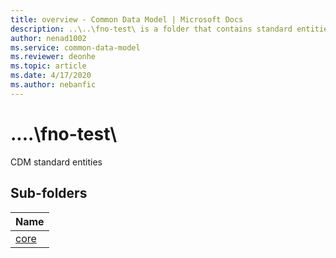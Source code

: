 ```yaml
---
title: overview - Common Data Model | Microsoft Docs
description: ..\..\fno-test\ is a folder that contains standard entities related to the Common Data Model.
author: nenad1002
ms.service: common-data-model
ms.reviewer: deonhe
ms.topic: article
ms.date: 4/17/2020
ms.author: nebanfic
---
```


# ..\..\fno-test\

CDM standard entities  

## Sub-folders

|Name|
|---|
|[core](core/overview.md)|



